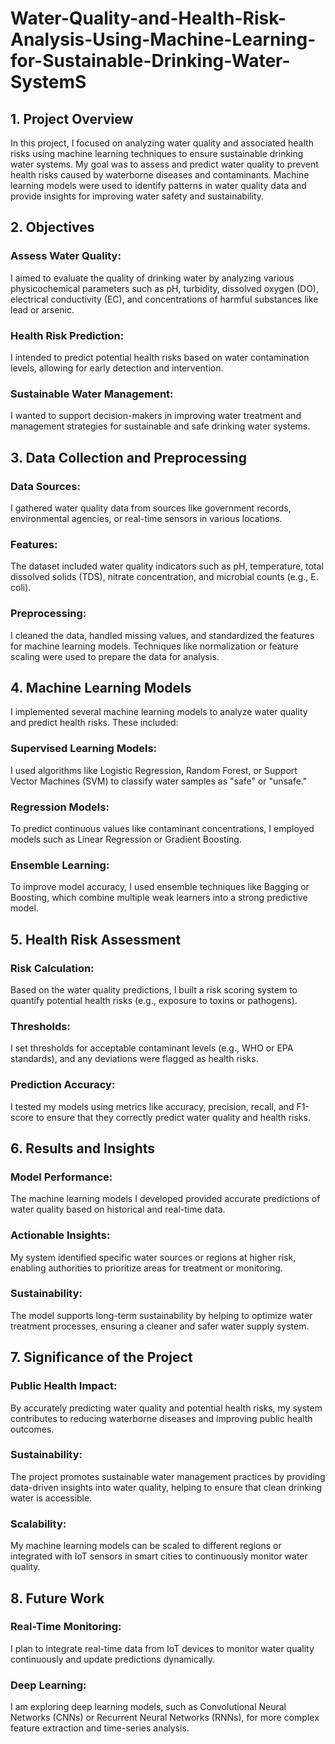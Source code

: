 # Water-Quality-and-Health-Risk-Analysis-Using-Machine-Learning-for-Sustainable-Drinking-Water-SystemS
## 1. Project Overview
In this project, I focused on analyzing water quality and associated health risks using machine learning techniques to ensure sustainable drinking water systems. My goal was to assess and predict water quality to prevent health risks caused by waterborne diseases and contaminants. Machine learning models were used to identify patterns in water quality data and provide insights for improving water safety and sustainability. 

## 2. Objectives
### Assess Water Quality:   
I aimed to evaluate the quality of drinking water by analyzing various physicochemical parameters such as pH, turbidity, dissolved oxygen (DO), electrical conductivity (EC), and concentrations of harmful substances like lead or arsenic.
### Health Risk Prediction: 
I intended to predict potential health risks based on water contamination levels, allowing for early detection and intervention.
### Sustainable Water Management: 
I wanted to support decision-makers in improving water treatment and management strategies for sustainable and safe drinking water systems.
## 3. Data Collection and Preprocessing
### Data Sources: 
I gathered water quality data from sources like government records, environmental agencies, or real-time sensors in various locations.
### Features: 
The dataset included water quality indicators such as pH, temperature, total dissolved solids (TDS), nitrate concentration, and microbial counts (e.g., E. coli).
### Preprocessing: 
I cleaned the data, handled missing values, and standardized the features for machine learning models. Techniques like normalization or feature scaling were used to prepare the data for analysis.
## 4. Machine Learning Models
I implemented several machine learning models to analyze water quality and predict health risks. These included:

### Supervised Learning Models: 
I used algorithms like Logistic Regression, Random Forest, or Support Vector Machines (SVM) to classify water samples as "safe" or "unsafe."
### Regression Models: 
To predict continuous values like contaminant concentrations, I employed models such as Linear Regression or Gradient Boosting.
### Ensemble Learning: 
To improve model accuracy, I used ensemble techniques like Bagging or Boosting, which combine multiple weak learners into a strong predictive model.
## 5. Health Risk Assessment
### Risk Calculation: 
Based on the water quality predictions, I built a risk scoring system to quantify potential health risks (e.g., exposure to toxins or pathogens).
### Thresholds: 
I set thresholds for acceptable contaminant levels (e.g., WHO or EPA standards), and any deviations were flagged as health risks.
### Prediction Accuracy: 
I tested my models using metrics like accuracy, precision, recall, and F1-score to ensure that they correctly predict water quality and health risks.
## 6. Results and Insights
### Model Performance: 
The machine learning models I developed provided accurate predictions of water quality based on historical and real-time data.
### Actionable Insights: 
My system identified specific water sources or regions at higher risk, enabling authorities to prioritize areas for treatment or monitoring.
### Sustainability: 
The model supports long-term sustainability by helping to optimize water treatment processes, ensuring a cleaner and safer water supply system.
## 7. Significance of the Project
### Public Health Impact: 
By accurately predicting water quality and potential health risks, my system contributes to reducing waterborne diseases and improving public health outcomes.
### Sustainability: 
 The project promotes sustainable water management practices by providing data-driven insights into water quality, helping to ensure that clean drinking water is accessible.
### Scalability: 
My machine learning models can be scaled to different regions or integrated with IoT sensors in smart cities to continuously monitor water quality.
## 8. Future Work
### Real-Time Monitoring: 
I plan to integrate real-time data from IoT devices to monitor water quality continuously and update predictions dynamically.
### Deep Learning: 
I am exploring deep learning models, such as Convolutional Neural Networks (CNNs) or Recurrent Neural Networks (RNNs), for more complex feature extraction and time-series analysis.


